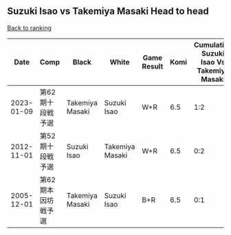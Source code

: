 ## Suzuki Isao vs Takemiya Masaki Head to head

[Back to ranking](../../index.md)




| **Date** | **Comp** | **Black** | **White** | **Game Result** | **Komi** | **Cumulative Suzuki Isao Vs Takemiya Masaki** | **Suzuki Isao Streak** | **Takemiya Masaki Streak** | 
| --- | --- | --- | --- | --- | --- | --- | --- | --- |
| 2023-01-09 | 第62期十段戦予選 | Takemiya Masaki | Suzuki Isao | W+R | 6.5 | 1:2 | 1 | 0 | 
| 2012-11-01 | 第52期十段戦予選 | Suzuki Isao | Takemiya Masaki | W+R | 6.5 | 0:2 | 0 | 2 | 
| 2005-12-01 | 第62期本因坊戦予選 | Takemiya Masaki | Suzuki Isao | B+R | 6.5 | 0:1 | 0 | 1 |




